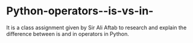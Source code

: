 # Python-operators--is-vs-in-
It is a class assignment given by Sir Ali Aftab to research and explain the difference between is and in operators in  Python.
